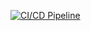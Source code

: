 [![CI/CD Pipeline](https://github.com/Pearl-Pko/PinterestClone/actions/workflows/ci.yaml/badge.svg)](https://github.com/Pearl-Pko/PinterestClone/actions/workflows/ci.yaml)